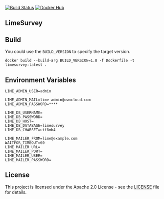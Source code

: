 [![Build Status](https://drone.owncloud.com/api/badges/owncloud-ops/limesurvey/status.svg)](https://drone.owncloud.com/owncloud-ops/limesurvey)
[![Docker Hub](https://img.shields.io/badge/docker-latest-blue.svg?logo=docker&logoColor=white)](https://hub.docker.com/r/owncloudops/limesurvey)

## LimeSurvey

## Build

You could use the `BUILD_VERSION` to specify the target version.

```Shell
docker build --build-arg BUILD_VERSION=1.8 -f Dockerfile -t limesurvey:latest .
```

## Environment Variables

```Shell
LIME_ADMIN_USER=admin

LIME_ADMIN_MAIL=lime-admin@owncloud.com
LIME_ADMIN_PASSWORD=****

LIME_DB_USERNAME=
LIME_DB_PASSWORD=
LIME_DB_HOST=
LIME_DB_DATABASE=limesurvey
LIME_DB_CHARSET=utf8mb4

LIME_MAILER_FROM=lime@example.com
WAITFOR_TIMEOUT=60
LIME_MAILER_URL=
LIME_MAILER_PORT=
LIME_MAILER_USER=
LIME_MAILER_PASSWORD=
```

## License

This project is licensed under the Apache 2.0 License - see the [LICENSE](https://github.com/owncloud-ops/limesurvey/blob/master/LICENSE) file for details.
